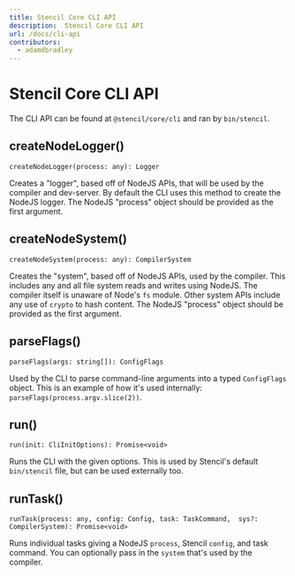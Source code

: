 ```yaml
---
title: Stencil Core CLI API
description:  Stencil Core CLI API
url: /docs/cli-api
contributors:
  - adamdbradley
---
```


# Stencil Core CLI API

The CLI API can be found at `@stencil/core/cli` and ran by `bin/stencil`.


## createNodeLogger()

```tsx
createNodeLogger(process: any): Logger
```

Creates a "logger", based off of NodeJS APIs, that will be used by the compiler and dev-server.
By default the CLI uses this method to create the NodeJS logger. The NodeJS "process"
object should be provided as the first argument.


## createNodeSystem()

```tsx
createNodeSystem(process: any): CompilerSystem
```

Creates the "system", based off of NodeJS APIs, used by the compiler. This includes any and
all file system reads and writes using NodeJS. The compiler itself is unaware of Node's
`fs` module. Other system APIs include any use of `crypto` to hash content. The NodeJS "process"
object should be provided as the first argument.


## parseFlags()

```tsx
parseFlags(args: string[]): ConfigFlags
```

Used by the CLI to parse command-line arguments into a typed `ConfigFlags` object.
This is an example of how it's used internally: `parseFlags(process.argv.slice(2))`.


## run()

```tsx
run(init: CliInitOptions): Promise<void>
```

Runs the CLI with the given options. This is used by Stencil's default `bin/stencil` file,
but can be used externally too.


## runTask()

```tsx
runTask(process: any, config: Config, task: TaskCommand,  sys?: CompilerSystem): Promise<void>
```

Runs individual tasks giving a NodeJS `process`, Stencil `config`, and task command. You can optionally pass in the `system` that's used by the compiler. 
